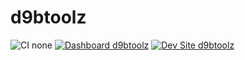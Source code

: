 # d9btoolz

![CI none](https://img.shields.io/badge/ci-none-orange.svg)
[![Dashboard d9btoolz](https://img.shields.io/badge/dashboard-d9btoolz-yellow.svg)](https://dashboard.pantheon.io/sites/691d5e85-f147-4de0-827e-7f20ae6f176d#dev/code)
[![Dev Site d9btoolz](https://img.shields.io/badge/site-d9btoolz-blue.svg)](http://dev-d9btoolz.pantheonsite.io/)